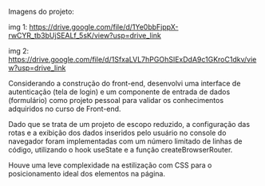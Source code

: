 
Imagens do projeto:

img 1: https://drive.google.com/file/d/1Ye0bbFjppX-rwCYR_tb3bUjSEALf_5sK/view?usp=drive_link

img 2:  https://drive.google.com/file/d/1SfxaLVL7hPGOhSIExDdA9c1GKroC1dkv/view?usp=drive_link





Considerando a construção do front-end, desenvolvi uma interface de autenticação (tela de login) e um componente de entrada de dados (formulário) como projeto pessoal para validar os conhecimentos adquiridos no curso de Front-end.

Dado que se trata de um projeto de escopo reduzido, a configuração das rotas e a exibição dos dados inseridos pelo usuário no console do navegador foram implementadas com um número limitado de linhas de código, utilizando o hook useState e a função createBrowserRouter.

Houve uma leve complexidade na estilização com CSS para o posicionamento ideal dos elementos na página.
